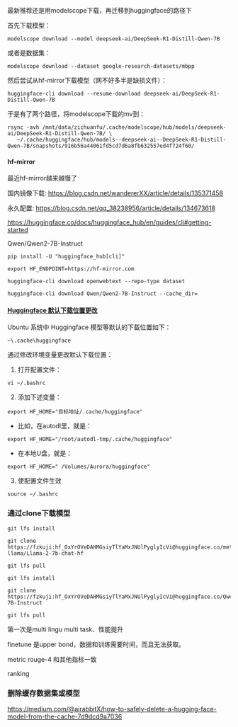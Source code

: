 
最新推荐还是用modelscope下载，再迁移到huggingface的路径下

首先下载模型：

```
modelscope download --model deepseek-ai/DeepSeek-R1-Distill-Qwen-7B
```

或者是数据集：

```
modelscope download --dataset google-research-datasets/mbpp
```

然后尝试从hf-mirror下载模型（网不好多半是缺损文件）：

```
huggingface-cli download --resume-download deepseek-ai/DeepSeek-R1-Distill-Qwen-7B
```

于是有了两个路径，将modelscope下载的mv到：

```
rsync -avh /mnt/data/zichuanfu/.cache/modelscope/hub/models/deepseek-ai/DeepSeek-R1-Distill-Qwen-7B/ \
   ~/.cache/huggingface/hub/models--deepseek-ai--DeepSeek-R1-Distill-Qwen-7B/snapshots/916b56a44061fd5cd7d6a8fb632557ed4f724f60/

```

#### hf-mirror

最近hf-mirror越来越慢了

国内镜像下载: https://blog.csdn.net/wandererXX/article/details/135371458

永久配置: https://blog.csdn.net/qq_38238956/article/details/134673618

https://huggingface.co/docs/huggingface_hub/en/guides/cli#getting-started

Qwen/Qwen2-7B-Instruct

```shell
pip install -U "huggingface_hub[cli]"
```

```shell
export HF_ENDPOINT=https://hf-mirror.com
```

```shell
huggingface-cli download openwebtext --repo-type dataset
```

```shell
huggingface-cli download Qwen/Qwen2-7B-Instruct --cache_dir=
```

#### [Huggingface 默认下载位置更改](https://www.cnblogs.com/kongaobo/p/17528720.html "发布于 2023-07-05 15:40")

Ubuntu 系统中 Huggingface 模型等默认的下载位置如下：

```none
~\.cache\huggingface
```

通过修改环境变量更改默认下载位置：


1. 打开配置文件：

```shell
vi ~/.bashrc
```

2. 添加下述变量：

```shell
export HF_HOME="目标地址/.cache/huggingface"
```

- 比如，在autodl里，就是：

```shell
export HF_HOME="/root/autodl-tmp/.cache/huggingface"
```

- 在本地U盘，就是：

```shell
export HF_HOME=" /Volumes/Aurora/huggingface"
```

3. 使配置文件生效

```shell
source ~/.bashrc
```

### 通过clone下载模型


```
git lfs install

git clone https://fzkuji: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@huggingface.co/meta-llama/Llama-2-7b-chat-hf

git lfs pull
```


```
git lfs install

git clone https://fzkuji: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@huggingface.co/Qwen/Qwen2-7B-Instruct

git lfs pull
```


第一次是multi lingu multi task、性能提升

finetune 是upper bond，数据和训练需要时间，而且无法获取。

metric rouge-4 和其他指标一致

ranking


### 删除缓存数据集或模型

https://medium.com/@airabbitX/how-to-safely-delete-a-hugging-face-model-from-the-cache-7d9dcd9a7036